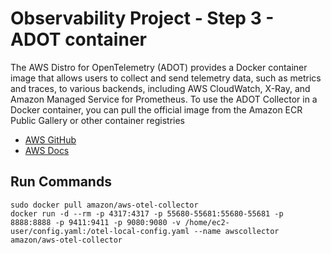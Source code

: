 # Observability Project - Step 3 - ADOT container

The AWS Distro for OpenTelemetry (ADOT) provides a Docker container image that allows users to collect and send telemetry data, such as metrics and traces, to various backends, including AWS CloudWatch, X-Ray, and Amazon Managed Service for Prometheus. To use the ADOT Collector in a Docker container, you can pull the official image from the Amazon ECR Public Gallery or other container registries

- [AWS GitHub](https://github.com/aws-observability/aws-otel-collector/blob/main/docs/developers/docker-demo.md)
- [AWS Docs](https://docs.aws.amazon.com/prometheus/latest/userguide/AMP-onboard-ingest-metrics-OpenTelemetry-ECS.html)

## Run Commands

```
sudo docker pull amazon/aws-otel-collector
docker run -d --rm -p 4317:4317 -p 55680-55681:55680-55681 -p 8888:8888 -p 9411:9411 -p 9080:9080 -v /home/ec2-user/config.yaml:/otel-local-config.yaml --name awscollector amazon/aws-otel-collector
```
